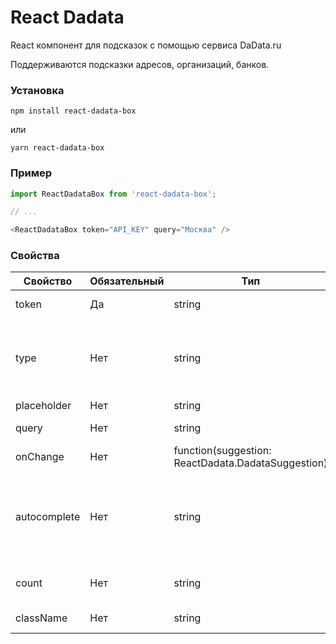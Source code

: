 # React Dadata
React компонент для подсказок с помощью сервиса DaData.ru

Поддерживаются подсказки адресов, организаций, банков.

### Установка
```
npm install react-dadata-box
```
или
```
yarn react-dadata-box
```

### Пример
```javascript
import ReactDadataBox from 'react-dadata-box';

// ...

<ReactDadataBox token="API_KEY" query="Москва" />
```

### Свойства

| Свойство  | Обязательный | Тип | Описание |
| ------------- | ------------- | ------------- | ------------- |
| token  | Да  | string  | Авторизационный токен DaData.ru  |
| type | Нет | string | Тип данных, которые необходимо запросить: адрес(address), организация(company) или банк(bank)
| placeholder  | Нет  | string  | Текст placeholder  |
| query  | Нет  | string  | Начальное значение поля ввода  |
| onChange  | Нет  | function(suggestion: ReactDadata.DadataSuggestion)  | Функция, вызываемая при выборе подсказки  |
| autocomplete  | Нет  |string  | параметр описывающий автозаполнение поля, например street-address, если не задан, будет установлен как off  |
| count | Нет | string | Кол-во возвращаемых записей, по умолчанию 10
| className | Нет | string | Дополнительный класс стилей


